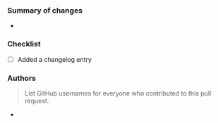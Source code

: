 ### Summary of changes

 - 

 ### Checklist

 - [ ] Added a changelog entry

### Authors
> List GitHub usernames for everyone who contributed to this pull request.

- 
